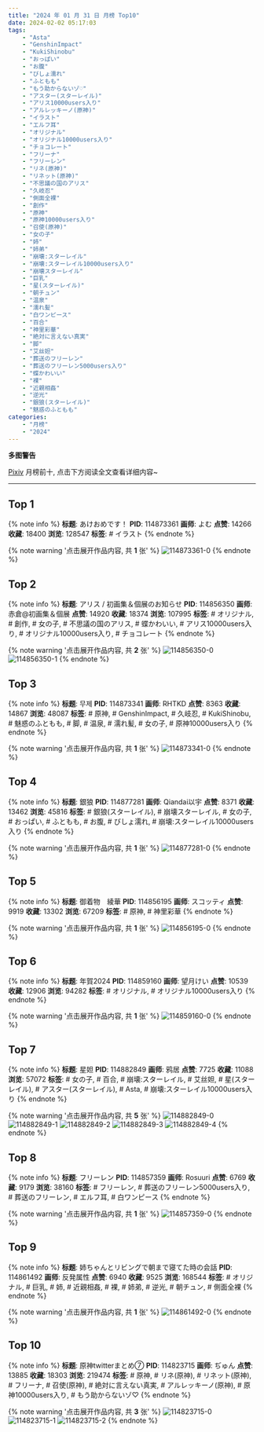 ```yaml
---
title: "2024 年 01 月 31 日 月榜 Top10"
date: 2024-02-02 05:17:03
tags:
    - "Asta"
    - "GenshinImpact"
    - "KukiShinobu"
    - "おっぱい"
    - "お腹"
    - "びしょ濡れ"
    - "ふともも"
    - "もう助からないゾ♡"
    - "アスター(スターレイル)"
    - "アリス10000users入り"
    - "アルレッキーノ(原神)"
    - "イラスト"
    - "エルフ耳"
    - "オリジナル"
    - "オリジナル10000users入り"
    - "チョコレート"
    - "フリーナ"
    - "フリーレン"
    - "リネ(原神)"
    - "リネット(原神)"
    - "不思議の国のアリス"
    - "久岐忍"
    - "側面全裸"
    - "創作"
    - "原神"
    - "原神10000users入り"
    - "召使(原神)"
    - "女の子"
    - "姉"
    - "姉弟"
    - "崩壊:スターレイル"
    - "崩壊:スターレイル10000users入り"
    - "崩壊スターレイル"
    - "巨乳"
    - "星(スターレイル)"
    - "朝チュン"
    - "温泉"
    - "濡れ髪"
    - "白ワンピース"
    - "百合"
    - "神里彩華"
    - "絶対に言えない真実"
    - "脚"
    - "艾丝妲"
    - "葬送のフリーレン"
    - "葬送のフリーレン5000users入り"
    - "蝶かわいい"
    - "裸"
    - "近親相姦"
    - "逆光"
    - "銀狼(スターレイル)"
    - "魅惑のふともも"
categories:
    - "月榜"
    - "2024"
---
```


<i class="fa fa-triangle-exclamation"></i>**多图警告**<i class="fa fa-triangle-exclamation"></i>

[Pixiv](https://www.pixiv.net/) 月榜前十, 点击下方阅读全文查看详细内容~

<!-- more -->

---

## Top 1

{% note info %}
**标题**: あけおめです！
**PID**: 114873361 **画师**: よむ
**点赞**: 14266 **收藏**: 18400 **浏览**: 128547
**标签**: # イラスト
{% endnote %}

{% note warning '点击展开作品内容, 共 **1** 张' %}
![114873361-0](https://i.pixiv.re/img-original/img/2024/01/04/17/15/50/114873361_p0.png)
{% endnote %}

## Top 2

{% note info %}
**标题**: アリス / 初画集＆個展のお知らせ
**PID**: 114856350 **画师**: 赤倉@初画集＆個展
**点赞**: 14920 **收藏**: 18374 **浏览**: 107995
**标签**: # オリジナル, # 創作, # 女の子, # 不思議の国のアリス, # 蝶かわいい, # アリス10000users入り, # オリジナル10000users入り, # チョコレート
{% endnote %}

{% note warning '点击展开作品内容, 共 **2** 张' %}
![114856350-0](https://i.pixiv.re/img-original/img/2024/01/04/00/37/31/114856350_p0.png)
![114856350-1](https://i.pixiv.re/img-original/img/2024/01/04/00/37/31/114856350_p1.png)
{% endnote %}

## Top 3

{% note info %}
**标题**: 무제
**PID**: 114873341 **画师**: RHTKD
**点赞**: 8363 **收藏**: 14867 **浏览**: 48087
**标签**: # 原神, # GenshinImpact, # 久岐忍, # KukiShinobu, # 魅惑のふともも, # 脚, # 温泉, # 濡れ髪, # 女の子, # 原神10000users入り
{% endnote %}

{% note warning '点击展开作品内容, 共 **1** 张' %}
![114873341-0](https://i.pixiv.re/img-original/img/2024/01/04/17/14/54/114873341_p0.jpg)
{% endnote %}

## Top 4

{% note info %}
**标题**: 銀狼
**PID**: 114877281 **画师**: Qiandai以宇
**点赞**: 8371 **收藏**: 13462 **浏览**: 45816
**标签**: # 銀狼(スターレイル), # 崩壊スターレイル, # 女の子, # おっぱい, # ふともも, # お腹, # びしょ濡れ, # 崩壊:スターレイル10000users入り
{% endnote %}

{% note warning '点击展开作品内容, 共 **1** 张' %}
![114877281-0](https://i.pixiv.re/img-original/img/2024/01/04/19/47/36/114877281_p0.png)
{% endnote %}

## Top 5

{% note info %}
**标题**: 御着物　綾華
**PID**: 114856195 **画师**: スコッティ
**点赞**: 9919 **收藏**: 13302 **浏览**: 67209
**标签**: # 原神, # 神里彩華
{% endnote %}

{% note warning '点击展开作品内容, 共 **1** 张' %}
![114856195-0](https://i.pixiv.re/img-original/img/2024/01/04/00/00/14/114856195_p0.jpg)
{% endnote %}

## Top 6

{% note info %}
**标题**: 年賀2024
**PID**: 114859160 **画师**: 望月けい
**点赞**: 10539 **收藏**: 12906 **浏览**: 94282
**标签**: # オリジナル, # オリジナル10000users入り
{% endnote %}

{% note warning '点击展开作品内容, 共 **1** 张' %}
![114859160-0](https://i.pixiv.re/img-original/img/2024/01/04/01/28/02/114859160_p0.png)
{% endnote %}

## Top 7

{% note info %}
**标题**: 星妲
**PID**: 114882849 **画师**: 鸦居
**点赞**: 7725 **收藏**: 11088 **浏览**: 57072
**标签**: # 女の子, # 百合, # 崩壊:スターレイル, # 艾丝妲, # 星(スターレイル), # アスター(スターレイル), # Asta, # 崩壊:スターレイル10000users入り
{% endnote %}

{% note warning '点击展开作品内容, 共 **5** 张' %}
![114882849-0](https://i.pixiv.re/img-original/img/2024/01/04/22/40/54/114882849_p0.jpg)
![114882849-1](https://i.pixiv.re/img-original/img/2024/01/04/22/40/54/114882849_p1.jpg)
![114882849-2](https://i.pixiv.re/img-original/img/2024/01/04/22/40/54/114882849_p2.jpg)
![114882849-3](https://i.pixiv.re/img-original/img/2024/01/04/22/40/54/114882849_p3.jpg)
![114882849-4](https://i.pixiv.re/img-original/img/2024/01/04/22/40/54/114882849_p4.jpg)
{% endnote %}

## Top 8

{% note info %}
**标题**: フリーレン
**PID**: 114857359 **画师**: Rosuuri
**点赞**: 6769 **收藏**: 9179 **浏览**: 38160
**标签**: # フリーレン, # 葬送のフリーレン5000users入り, # 葬送のフリーレン, # エルフ耳, # 白ワンピース
{% endnote %}

{% note warning '点击展开作品内容, 共 **1** 张' %}
![114857359-0](https://i.pixiv.re/img-original/img/2024/01/04/00/25/08/114857359_p0.jpg)
{% endnote %}

## Top 9

{% note info %}
**标题**: 姉ちゃんとリビングで朝まで寝てた時の会話
**PID**: 114861492 **画师**: 反発属性
**点赞**: 6940 **收藏**: 9525 **浏览**: 168544
**标签**: # オリジナル, # 巨乳, # 姉, # 近親相姦, # 裸, # 姉弟, # 逆光, # 朝チュン, # 側面全裸
{% endnote %}

{% note warning '点击展开作品内容, 共 **1** 张' %}
![114861492-0](https://i.pixiv.re/img-original/img/2024/01/04/03/51/06/114861492_p0.jpg)
{% endnote %}

## Top 10

{% note info %}
**标题**: 原神twitterまとめ⑦
**PID**: 114823715 **画师**: ぢゅん
**点赞**: 13885 **收藏**: 18303 **浏览**: 219474
**标签**: # 原神, # リネ(原神), # リネット(原神), # フリーナ, # 召使(原神), # 絶対に言えない真実, # アルレッキーノ(原神), # 原神10000users入り, # もう助からないゾ♡
{% endnote %}

{% note warning '点击展开作品内容, 共 **3** 张' %}
![114823715-0](https://i.pixiv.re/img-original/img/2024/01/03/00/00/33/114823715_p0.jpg)
![114823715-1](https://i.pixiv.re/img-original/img/2024/01/03/00/00/33/114823715_p1.jpg)
![114823715-2](https://i.pixiv.re/img-original/img/2024/01/03/00/00/33/114823715_p2.jpg)
{% endnote %}
